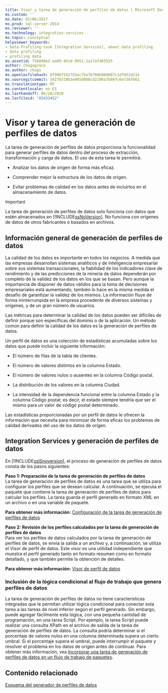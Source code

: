 ```yaml
---
title: Visor y tarea de generación de perfiles de datos | Microsoft Docs
ms.custom: ''
ms.date: 03/06/2017
ms.prod: sql-server-2014
ms.reviewer: ''
ms.technology: integration-services
ms.topic: conceptual
helpviewer_keywords:
- Data Profiling task [Integration Services], about data profiling
- data profiling
- profiling data
ms.assetid: 756840e3-aa09-45cd-9951-1a17af4b5925
author: chugugrace
ms.author: chugu
ms.openlocfilehash: 8f99bf5427d3ac75e7b706b800887c1df852d11b
ms.sourcegitcommit: 34278310b3e005d008cd2106a7b86fc6e736f661
ms.translationtype: MT
ms.contentlocale: es-ES
ms.lasthandoff: 06/26/2020
ms.locfileid: "85433452"
---
```

# <a name="data-profiling-task-and-viewer"></a>Visor y tarea de generación de perfiles de datos
  La tarea de generación de perfiles de datos proporciona la funcionalidad para generar perfiles de datos dentro del proceso de extracción, transformación y carga de datos. El uso de esta tarea le permitirá:  
  
-   Analizar los datos de origen de forma más eficaz.  
  
-   Comprender mejor la estructura de los datos de origen.  
  
-   Evitar problemas de calidad en los datos antes de incluirlos en el almacenamiento de datos.  
  
> [!IMPORTANT]  
>  La tarea de generación de perfiles de datos solo funciona con datos que estén almacenados en [!INCLUDE[ssNoVersion](../../includes/ssnoversion-md.md)]. No funciona con orígenes de datos de otros fabricantes o basados en archivos.  
  
## <a name="data-profiling-overview"></a>Información general de generación de perfiles de datos  
 La calidad de los datos es importante en todos los negocios. A medida que las empresas desarrollan sistemas analíticos y de inteligencia empresarial sobre sus sistemas transaccionales, la fiabilidad de los indicadores clave de rendimiento y de las predicciones de la minería de datos dependerán por completo de la validez de los datos en los que se basan. Pero aunque la importancia de disponer de datos válidos para la toma de decisiones empresariales está aumentando, también lo hace en la misma medida el desafío de garantizar la validez de los mismos. La información fluye de forma ininterrumpida en la empresa procedente de diversos sistemas y orígenes, y de un gran número de usuarios.  
  
 Las métricas para determinar la calidad de los datos pueden ser difíciles de definir porque son específicas del dominio o de la aplicación. Un método común para definir la calidad de los datos es la generación de perfiles de datos.  
  
 Un perfil de datos es una colección de estadísticas acumuladas sobre los datos que puede incluir la siguiente información:  
  
-   El número de filas de la tabla de clientes.  
  
-   El número de valores distintos en la columna Estado.  
  
-   El número de valores nulos o ausentes en la columna Código postal.  
  
-   La distribución de los valores en la columna Ciudad.  
  
-   La intensidad de la dependencia funcional entre la columna Estado y la columna Código postal; es decir, el estado siempre tendría que ser el mismo para un valor de código postal determinado.  
  
 Las estadísticas proporcionadas por un perfil de datos le ofrecen la información que necesita para minimizar de forma eficaz los problemas de calidad derivados del uso de los datos de origen.  
  
## <a name="integration-services-and-data-profiling"></a>Integration Services y generación de perfiles de datos  
 En [!INCLUDE[ssISnoversion](../../includes/ssisnoversion-md.md)], el proceso de generación de perfiles de datos consta de los pasos siguientes:  
  
 **Paso 1: Preparación de la tarea de generación de perfiles de datos**  
 La tarea de generación de perfiles de datos es una tarea que se utiliza para configurar los perfiles que se desean calcular. A continuación, se ejecuta el paquete que contiene la tarea de generación de perfiles de datos para calcular los perfiles. La tarea guarda el perfil generado en formato XML en un archivo o en una variable de paquete.  
  
 **Para obtener más información:** [Configuración de la tarea de generación de perfiles de datos](data-profiling-task.md)  
  
 **Paso 2: Revisión de los perfiles calculados por la tarea de generación de perfiles de datos**  
 Para ver los perfiles de datos calculados por la tarea de generación de perfiles de datos, se envía la salida a un archivo y, a continuación, se utiliza el Visor de perfil de datos. Este visor es una utilidad independiente que muestra el perfil generado tanto en formato resumen como en formato detallado, y que también permite la obtención de detalles.  
  
 **Para obtener más información:** [Visor de perfil de datos](data-profile-viewer.md)  
  
### <a name="addition-of-conditional-logic-to-the-data-profiling-workflow"></a>Inclusión de la lógica condicional al flujo de trabajo que genera perfiles de datos  
 La tarea de generación de perfiles de datos no tiene características integradas que le permitan utilizar lógica condicional para conectar esta tarea a las tareas de nivel inferior según el perfil generado. Sin embargo, puede agregar fácilmente esta lógica, con una pequeña cantidad de programación, en una tarea Script. Por ejemplo, la tarea Script puede realizar una consulta XPath en el archivo de salida de la tarea de generación de perfiles de datos. La consulta podría determinar si el porcentaje de valores nulos en una columna determinada supera un cierto umbral. Si el porcentaje supera el umbral, puede interrumpir el paquete y resolver el problema en los datos de origen antes de continuar. Para obtener más información, vea [Incorporar una tarea de generación de perfiles de datos en un flujo de trabajo de paquetes](incorporate-a-data-profiling-task-in-package-workflow.md).  
  
## <a name="related-content"></a>Contenido relacionado  
 [Esquema del generador de perfiles de datos](https://go.microsoft.com/fwlink/?LinkId=251524)  
  
  
